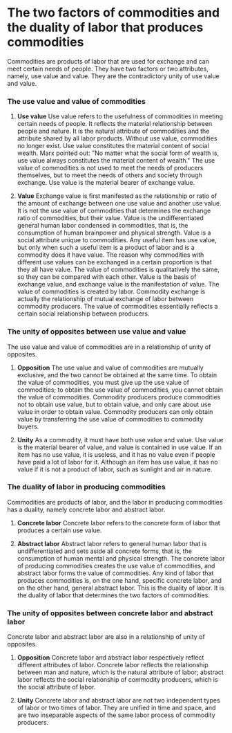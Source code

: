 # The two factors of commodities and the duality of labor that produces commodities

Commodities are products of labor that are used for exchange and can meet certain needs of people. They have two factors or two attributes, namely, use value and value. They are the contradictory unity of use value and value.

### The use value and value of commodities

1. **Use value**
Use value refers to the usefulness of commodities in meeting certain needs of people. It reflects the material relationship between people and nature. It is the natural attribute of commodities and the attribute shared by all labor products. Without use value, commodities no longer exist. Use value constitutes the material content of social wealth. Marx pointed out: "No matter what the social form of wealth is, use value always constitutes the material content of wealth." The use value of commodities is not used to meet the needs of producers themselves, but to meet the needs of others and society through exchange. Use value is the material bearer of exchange value.

2. **Value**
Exchange value is first manifested as the relationship or ratio of the amount of exchange between one use value and another use value. It is not the use value of commodities that determines the exchange ratio of commodities, but their value. Value is the undifferentiated general human labor condensed in commodities, that is, the consumption of human brainpower and physical strength. Value is a social attribute unique to commodities. Any useful item has use value, but only when such a useful item is a product of labor and is a commodity does it have value. The reason why commodities with different use values ​​can be exchanged in a certain proportion is that they all have value. The value of commodities is qualitatively the same, so they can be compared with each other. Value is the basis of exchange value, and exchange value is the manifestation of value. The value of commodities is created by labor. Commodity exchange is actually the relationship of mutual exchange of labor between commodity producers. The value of commodities essentially reflects a certain social relationship between producers.

### The unity of opposites between use value and value

The use value and value of commodities are in a relationship of unity of opposites.

1. **Opposition**
The use value and value of commodities are mutually exclusive, and the two cannot be obtained at the same time. To obtain the value of commodities, you must give up the use value of commodities; to obtain the use value of commodities, you cannot obtain the value of commodities. Commodity producers produce commodities not to obtain use value, but to obtain value, and only care about use value in order to obtain value. Commodity producers can only obtain value by transferring the use value of commodities to commodity buyers.

2. **Unity**
As a commodity, it must have both use value and value. Use value is the material bearer of value, and value is contained in use value. If an item has no use value, it is useless, and it has no value even if people have paid a lot of labor for it. Although an item has use value, it has no value if it is not a product of labor, such as sunlight and air in nature.

### The duality of labor in producing commodities

Commodities are products of labor, and the labor in producing commodities has a duality, namely concrete labor and abstract labor.

1. **Concrete labor**
Concrete labor refers to the concrete form of labor that produces a certain use value.

2. **Abstract labor**
Abstract labor refers to general human labor that is undifferentiated and sets aside all concrete forms, that is, the consumption of human mental and physical strength. The concrete labor of producing commodities creates the use value of commodities, and abstract labor forms the value of commodities. Any kind of labor that produces commodities is, on the one hand, specific concrete labor, and on the other hand, general abstract labor. This is the duality of labor. It is the duality of labor that determines the two factors of commodities.

### The unity of opposites between concrete labor and abstract labor

Concrete labor and abstract labor are also in a relationship of unity of opposites.

1. **Opposition**
Concrete labor and abstract labor respectively reflect different attributes of labor. Concrete labor reflects the relationship between man and nature, which is the natural attribute of labor; abstract labor reflects the social relationship of commodity producers, which is the social attribute of labor.

2. **Unity**
Concrete labor and abstract labor are not two independent types of labor or two times of labor. They are unified in time and space, and are two inseparable aspects of the same labor process of commodity producers.